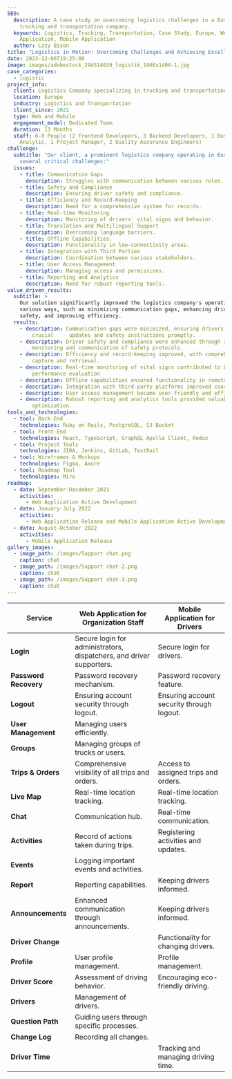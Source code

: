 ```yaml
---
SEO:
  description: A case study on overcoming logistics challenges in a European
    trucking and transportation company.
  keywords: Logistics, Trucking, Transportation, Case Study, Europe, Web
    Application, Mobile Application
  author: Lazy Bison
title: "Logistics in Motion: Overcoming Challenges and Achieving Excellence"
date: 2023-12-06T19:25:00
image: images/adobestock_294514639_logistik_1900x1400-1.jpg
case_categories:
  - logistic
project_info:
  client: Logistics Company specializing in trucking and transportation services.
  location: Europe
  industry: Logistics and Transportation
  client_since: 2021
  type: Web and Mobile
  engagement_model: Dedicated Team
  duration: 13 Months
  staff: 6-8 People (2 Frontend Developers, 3 Backend Developers, 1 Business
    Analytic, 1 Project Manager, 2 Quality Assurance Engineers)
challenge:
  subtitle: "Our client, a prominent logistics company operating in Europe, faced
    several critical challenges:"
  issues:
    - title: Communication Gaps
      description: Struggles with communication between various roles.
    - title: Safety and Compliance
      description: Ensuring driver safety and compliance.
    - title: Efficiency and Record-Keeping
      description: Need for a comprehensive system for records.
    - title: Real-time Monitoring
      description: Monitoring of drivers' vital signs and behavior.
    - title: Translation and Multilingual Support
      description: Overcoming language barriers.
    - title: Offline Capabilities.
      description: Functionality in low-connectivity areas.
    - title: Integration with Third Parties
      description: Coordination between various stakeholders.
    - title: User Access Management
      description: Managing access and permissions.
    - title: Reporting and Analytics
      description: Need for robust reporting tools.
value_driven_results:
  subtitle: >
    Our solution significantly improved the logistics company's operations in
    various ways, such as minimizing communication gaps, enhancing driver
    safety, and improving efficiency.
  results:
    - description: Communication gaps were minimized, ensuring drivers received
        crucial     updates and safety instructions promptly.
    - description: Driver safety and compliance were enhanced through real-time
        monitoring and communication of safety protocols.
    - description: Efficiency and record-keeping improved, with comprehensive data
        capture and retrieval.
    - description: Real-time monitoring of vital signs contributed to both safety and
        performance evaluation
    - description: Offline capabilities ensured functionality in remote areas.
    - description: Integration with third-party platforms improved coordination.
    - description: User access management became user-friendly and efficient.
    - description: Robust reporting and analytics tools provided valuable insights for
        optimization.
tools_and_technologies:
  - tool: Back-End
    technologies: Ruby on Rails, PostgreSQL, S3 Bucket
  - tool: Front-End
    technologies: React, TypeScript, GraphQL Apollo Client, Redux
  - tool: Project Tools
    technologies: JIRA, Jenkins, GitLab, TestRail
  - tool: Wireframes & Mockups
    technologies: Figma, Axure
  - tool: Roadmap Tool
    technologies: Miro
roadmap:
  - date: September-December 2021
    activities:
      - Web Application Active Development
  - date: January-July 2022
    activities:
      - Web Application Release and Mobile Application Active Development
  - date: August-October 2022
    activities:
      - Mobile Application Release
gallery_images:
  - image_path: /images/Support chat.png
    caption: chat
  - image_path: /images/Support chat-2.png
    caption: chat
  - image_path: /images/Support chat-3.png
    caption: chat
---
```


| Service               | Web Application for Organization Staff                               | Mobile Application for Drivers            |
| --------------------- | -------------------------------------------------------------------- | ----------------------------------------- |
| **Login**             | Secure login for administrators, dispatchers, and driver supporters. | Secure login for drivers.                 |
| **Password Recovery** | Password recovery mechanism.                                         | Password recovery feature.                |
| **Logout**            | Ensuring account security through logout.                            | Ensuring account security through logout. |
| **User Management**   | Managing users efficiently.                                          |                                           |
| **Groups**            | Managing groups of trucks or users.                                  |                                           |
| **Trips & Orders**    | Comprehensive visibility of all trips and orders.                    | Access to assigned trips and orders.      |
| **Live Map**          | Real-time location tracking.                                         | Real-time location tracking.              |
| **Chat**              | Communication hub.                                                   | Real-time communication.                  |
| **Activities**        | Record of actions taken during trips.                                | Registering activities and updates.       |
| **Events**            | Logging important events and activities.                             |                                           |
| **Report**            | Reporting capabilities.                                              | Keeping drivers informed.                 |
| **Announcements**     | Enhanced communication through announcements.                        | Keeping drivers informed.                 |
| **Driver Change**     |                                                                      | Functionality for changing drivers.       |
| **Profile**           | User profile management.                                             | Profile management.                       |
| **Driver Score**      | Assessment of driving behavior.                                      | Encouraging eco-friendly driving.         |
| **Drivers**           | Management of drivers.                                               |                                           |
| **Question Path**     | Guiding users through specific processes.                            |                                           |
| **Change Log**        | Recording all changes.                                               |                                           |
| **Driver Time**       |                                                                      | Tracking and managing driving time.       |
